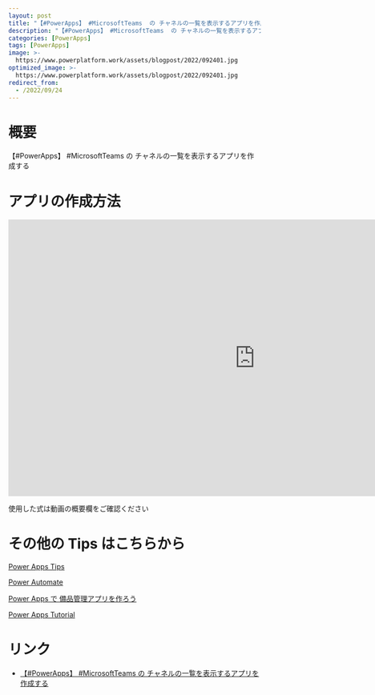 ```yaml
---
layout: post
title: "【#PowerApps】 #MicrosoftTeams  の チャネルの一覧を表示するアプリを作成する"
description: "【#PowerApps】 #MicrosoftTeams  の チャネルの一覧を表示するアプリを作成するを動画で分かりやすく解説"
categories: [PowerApps]
tags: [PowerApps]
image: >-
  https://www.powerplatform.work/assets/blogpost/2022/092401.jpg
optimized_image: >-
  https://www.powerplatform.work/assets/blogpost/2022/092401.jpg
redirect_from:
  - /2022/09/24
---
```



#  概要

【#PowerApps】 #MicrosoftTeams  の チャネルの一覧を表示するアプリを作成する


# アプリの作成方法

<iframe width="983" height="553" src="https://www.youtube.com/embed/QxYCa9RCY2I" title="YouTube video player" frameborder="0" allow="accelerometer; autoplay; clipboard-write; encrypted-media; gyroscope; picture-in-picture" allowfullscreen></iframe>


使用した式は動画の概要欄をご確認ください


# その他の Tips はこちらから

[Power Apps Tips](https://www.youtube.com/watch?v=VrAQf3JQ7yM&list=PLVhFi1fb3DqakSLVMn22DDcySXh9jtzi- )


[Power Automate](https://www.youtube.com/watch?v=-YnJYT0ASEM&list=PLVhFi1fb3Dqbzic6GieqnLFgD3aTj-eHA)


[Power Apps で 備品管理アプリを作ろう](https://www.youtube.com/playlist?list=PLVhFi1fb3DqZM3HKb8Hea6XEL96990Fyn)


[Power Apps Tutorial](https://www.youtube.com/playlist?list=PLVhFi1fb3DqalxpL974VvAJvV4iWoSbe_)


# リンク


- [【#PowerApps】 #MicrosoftTeams  の チャネルの一覧を表示するアプリを作成する](https://www.youtube.com/watch?v=QxYCa9RCY2I)

